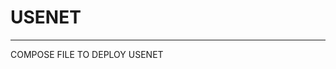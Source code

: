 # USENET
-------------------------------------------------------------------------------

COMPOSE FILE TO DEPLOY USENET
